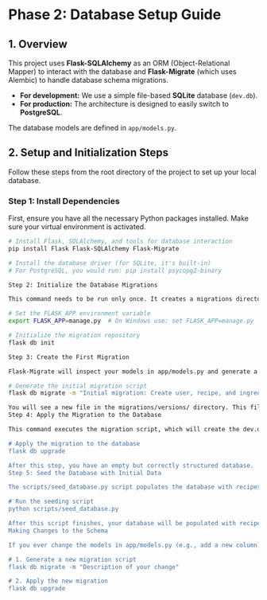 # Phase 2: Database Setup Guide
<!-- This document explains how to set up the database, initialize the schema, and populate it with initial data. -->

## 1. Overview

This project uses **Flask-SQLAlchemy** as an ORM (Object-Relational Mapper) to interact with the database and **Flask-Migrate** (which uses Alembic) to handle database schema migrations.

- **For development:** We use a simple file-based **SQLite** database (`dev.db`).
- **For production:** The architecture is designed to easily switch to **PostgreSQL**.

The database models are defined in `app/models.py`.

## 2. Setup and Initialization Steps

Follow these steps from the root directory of the project to set up your local database.

### Step 1: Install Dependencies

First, ensure you have all the necessary Python packages installed. Make sure your virtual environment is activated.

```bash
# Install Flask, SQLAlchemy, and tools for database interaction
pip install Flask Flask-SQLAlchemy Flask-Migrate

# Install the database driver (for SQLite, it's built-in)
# For PostgreSQL, you would run: pip install psycopg2-binary

Step 2: Initialize the Database Migrations

This command needs to be run only once. It creates a migrations directory, which will store all the database schema changes.

# Set the FLASK_APP environment variable
export FLASK_APP=manage.py  # On Windows use: set FLASK_APP=manage.py

# Initialize the migration repository
flask db init

Step 3: Create the First Migration

Flask-Migrate will inspect your models in app/models.py and generate a migration script that creates the corresponding tables.

# Generate the initial migration script
flask db migrate -m "Initial migration: Create user, recipe, and ingredient tables"

You will see a new file in the migrations/versions/ directory. This file contains the Python code to create your tables.
Step 4: Apply the Migration to the Database

This command executes the migration script, which will create the dev.db file (if it doesn't exist) and create all the tables inside it.

# Apply the migration to the database
flask db upgrade

After this step, you have an empty but correctly structured database.
Step 5: Seed the Database with Initial Data

The scripts/seed_database.py script populates the database with recipes from the data/train_dataset.json file.

# Run the seeding script
python scripts/seed_database.py

After this script finishes, your database will be populated with recipes, ingredients, and other initial data, ready for development.
Making Changes to the Schema

If you ever change the models in app/models.py (e.g., add a new column), you need to repeat steps 3 and 4 to update your database schema:

# 1. Generate a new migration script
flask db migrate -m "Description of your change"

# 2. Apply the new migration
flask db upgrade
